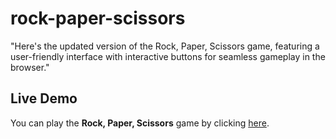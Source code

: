 # rock-paper-scissors

"Here's the updated version of the Rock, Paper, Scissors game, featuring a user-friendly interface with interactive buttons for seamless gameplay in the browser."

## Live Demo

You can play the **Rock, Paper, Scissors** game by clicking [here](https://devls-io.github.io/rock-paper-scissors/).



